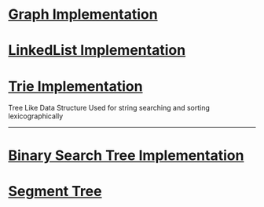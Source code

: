 <h1><a href="https://github.com/tanaykulkarni27/Python-Coding/blob/master/Graph.py">Graph Implementation</a></h1>
<h1><a href="https://github.com/tanaykulkarni27/Python-Coding/blob/master/LinkedList.py">LinkedList Implementation</a></h1>

<h1> <a href="https://github.com/tanaykulkarni27/Competitive-programming/blob/master/trie.cpp"> Trie Implementation</a></h1>
<p>
Tree Like Data Structure Used for string searching and sorting lexicographically
</p>
<hr>
<h1> <a href="https://github.com/tanaykulkarni27/Competitive-programming/blob/master/bst.cpp"> Binary Search Tree Implementation</a></h1>

<h1><a href="https://github.com/tanaykulkarni27/DSU-and-Algo/blob/main/segment.cpp">Segment Tree </a></h1>
